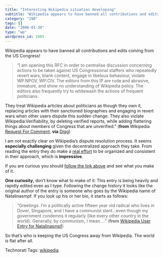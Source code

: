 ```yaml
---
title: "Interesting Wikipedia situation developing"
subtitle: "Wikipedia appears to have banned all contributions and edits coming from the US Congress!"
category: "298"
tags: []
date: "2006-01-30"
type: "wp"
wordpress_id: 1605
---
```

Wikipedia appears to have banned all contributions and edits coming from the US Congress!

> “I am opening this RFC in order to centralise discussion concerning actions to be taken against US Congressional staffers who repeatedly revert wars, blank content, engage in libelous behaviour, violate WP:NPOV, WP:CIV. The editors from this IP are rude and abrasive, immature, and show no understanding of Wikipedia policy. The editors also frequently try to whitewash the actions of frequent politicians. 

They treat Wikipedia articles about politicians as though they own it, replacing articles with their sanctioned biographies and engaging in revert wars when other users dispute this sudden change. They also violate Wikipedia:Verifiability, by deleting verified reports, while adding flattering things about members of Congress that are unverified.” (**from** Wikipedia [Request For Comment](http://en.wikipedia.org/wiki/Wikipedia:Requests_for_comment/United_States_Congress), **via** [Digg](http://digg.com/links/Wikipedia_blocks_United_States_Congress_IP_addresses))

I am not exactly clear on Wikipedia’s dispute resolution process. It seems **especially challenging** given the decentralized approach they take. From reading the entry they do make a [real effort](http://en.wikipedia.org/wiki/Wikipedia:Requests_for_comment/United_States_Congress#Evidence_of_disputed_behavior) to be organized and consistent in their approach, which is **impressive**.

If you are curious you should [follow the link above](http://en.wikipedia.org/wiki/Wikipedia:Requests_for_comment/United_States_Congress) and see what you make of it.

**One curiosity**, don’t know what to make of it: This entry is being heavily and rapidly edited even as I type. Following the change history it looks like the original author of the entry is someone who goes by the Wikipedia name of Natalinasmpf. If you look up his or her bio, it starts as follows:

> “Greetings. I’m a politically active fifteen year old radical who lives in Dover, Singapore, and I have a communist slant…even though my government condemns it regularly (like every other country in the world). Generally, by communism, I mean …” (**from** [Wikipedia User Entry for Natalinasmpf](http://en.wikipedia.org/wiki/User:Natalinasmpf))

So that’s who is keeping the US Congress away from Wikipedia. The world is flat after all.

Technorati Tags: [wikipedia](http://www.technorati.com/tag/wikipedia)